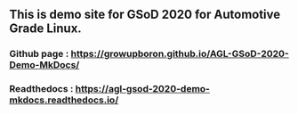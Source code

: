 ## This is demo site for GSoD 2020 for Automotive Grade Linux.

### Github page : https://growupboron.github.io/AGL-GSoD-2020-Demo-MkDocs/

### Readthedocs : https://agl-gsod-2020-demo-mkdocs.readthedocs.io/
